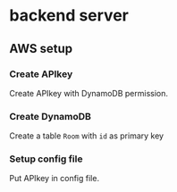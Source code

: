 # backend server

## AWS setup
### Create APIkey
Create APIkey with DynamoDB permission.

### Create DynamoDB
Create a table `Room` with `id` as primary key

### Setup config file
Put APIkey in config file.
